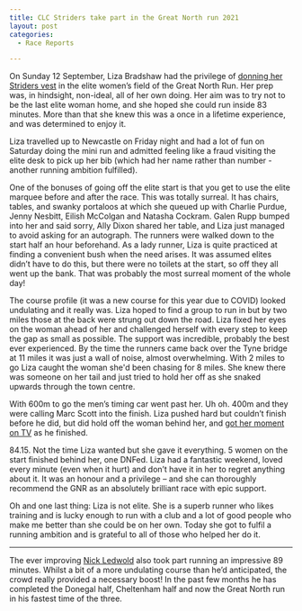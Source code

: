 ```yaml
---
title: CLC Striders take part in the Great North run 2021
layout: post
categories:
  - Race Reports

---
```


On Sunday 12 September, Liza Bradshaw had the privilege of [donning her Striders vest](/images/2021/09/2021-09-16-Liza-Bradshaw-GNR-2.jpg "donning her Striders vest") in the elite women’s field of the Great North Run. Her prep was, in hindsight, non-ideal, all of her own doing. Her aim was to try not to be the last elite woman home, and she hoped she could run inside 83 minutes. More than that she knew this was a once in a lifetime experience, and was determined to enjoy it. 

Liza travelled up to Newcastle on Friday night and had a lot of fun on Saturday doing the mini run and admitted feeling like a fraud visiting the elite desk to pick up her bib (which had her name rather than number - another running ambition fulfilled). 

One of the bonuses of going off the elite start is that you get to use the elite marquee before and after the race. This was totally surreal. It has chairs, tables, and swanky portaloos at which she queued up with Charlie Purdue, Jenny Nesbitt, Eilish McColgan and Natasha Cockram. Galen Rupp bumped into her and said sorry, Ally Dixon shared her table, and Liza just managed to avoid asking for an autograph. The runners were walked down to the start half an hour beforehand. As a lady runner, Liza is quite practiced at finding a convenient bush when the need arises. It was assumed elites didn’t have to do this, but there were no toilets at the start, so off they all went up the bank. That was probably the most surreal moment of the whole day!

The course profile (it was a new course for this year due to COVID) looked undulating and it really was. Liza hoped to find a group to run in but by two miles those at the back were strung out down the road. Liza fixed her eyes on the woman ahead of her and challenged herself with every step to keep the gap as small as possible. The support was incredible, probably the best ever experienced. By the time the runners came back over the Tyne bridge at 11 miles it was just a wall of noise, almost overwhelming. With 2 miles to go Liza caught the woman she'd been chasing for 8 miles. She knew there was someone on her tail and just tried to hold her off as she snaked upwards through the town centre. 

With 600m to go the men’s timing car went past her. Uh oh. 400m and they were calling Marc Scott into the finish. Liza pushed hard but couldn’t finish before he did, but did hold off the woman behind her, and [got her moment on TV](/images/2021/09/2021-09-16-Liza-Bradshaw-GNR-1.jpg "got her moment on TV") as he finished.

84.15. Not the time Liza wanted but she gave it everything. 5 women on the start finished behind her, one DNFed. Liza had a fantastic weekend, loved every minute (even when it hurt) and don’t have it in her to regret anything about it. It was an honour and a privilege – and she can thoroughly recommend the GNR as an absolutely brilliant race with epic support.

Oh and one last thing: Liza is not elite. She is a superb runner who likes training and is lucky enough to run with a club and a lot of good people who make me better than she could be on her own. Today she got to fulfil a running ambition and is grateful to all of those who helped her do it.

-------------------------

The ever improving [Nick Ledwold](/images/2021/09/2021-09-16-Nick-Ledwold-GNR-1.jpg "Nick Ledwold") also took part running an impressive 89 minutes. Whilst a bit of a more undulating course than he’d anticipated, the crowd really provided a necessary boost! In the past few months he has completed the Donegal half, Cheltenham half and now the Great North run in his fastest time of the three.
